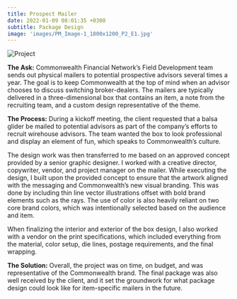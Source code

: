 ```yaml
---
title: Prospect Mailer
date: 2022-01-09 08:01:35 +0300
subtitle: Package Design
image: 'images/PM_Image-1_1800x1200_P2_E1.jpg'
---
```


<div class="gallery-box">
  <div class="gallery">
    <img src="/myportfolio/images/PM_Image-2_1800x1200_P2_E2.jpg" loading="lazy" alt="Project">
  </div>
</div>

<B>The Ask:</B> Commonwealth Financial Network’s Field Development team sends out physical mailers to potential prospective advisors several times a year. The goal is to keep Commonwealth at the top of mind when an advisor chooses to discuss switching broker-dealers. The mailers are typically delivered in a three-dimensional box that contains an item, a note from the recruiting team, and a custom design representative of the theme.

<B>The Process:</B> During a kickoff meeting, the client requested that a balsa glider be mailed to potential advisors as part of the company’s efforts to recruit wirehouse advisors. The team wanted the box to look professional and display an element of fun, which speaks to Commonwealth’s culture.

The design work was then transferred to me based on an approved concept provided by a senior graphic designer. I worked with a creative director, copywriter, vendor, and project manager on the mailer. While executing the design, I built upon the provided concept to ensure that the artwork aligned with the messaging and Commonwealth’s new visual branding. This was done by including thin line vector illustrations offset with bold brand elements such as the rays. The use of color is also heavily reliant on two core brand colors, which was intentionally selected based on the audience and item.

When finalizing the interior and exterior of the box design, I also worked with a vendor on the print specifications, which included everything from the material, color setup, die lines, postage requirements, and the final wrapping.

<B>The Solution:</B> Overall, the project was on time, on budget, and was representative of the Commonwealth brand. The final package was also well received by the client, and it set the groundwork for what package design could look like for item-specific mailers in the future.
